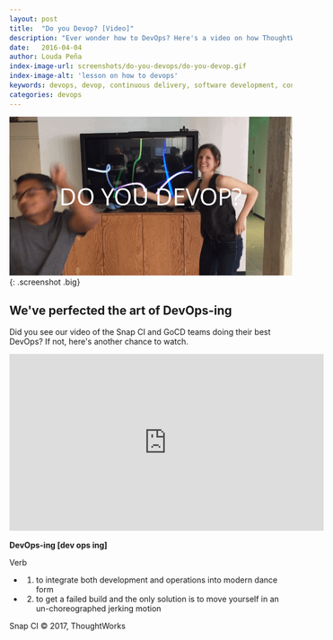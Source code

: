 ```yaml
---
layout: post
title:  "Do you Devop? [Video]"
description: "Ever wonder how to DevOps? Here's a video on how ThoughtWorks' Snap CI and GoCD do it"
date:   2016-04-04
author: Louda Peña
index-image-url: screenshots/do-you-devops/do-you-devop.gif
index-image-alt: 'lesson on how to devops'
keywords: devops, devop, continuous delivery, software development, continuous integration, thoughtworks, gocd, snap ci, video on devops
categories: devops
---
```



![snap ci and gocd at devopsdays 2016](/assets/images/screenshots/do-you-devops/do-you-devop.gif){: .screenshot .big}

## We've perfected the art of DevOps-ing

Did you see our video of the Snap CI and GoCD teams doing their best DevOps? If not, here's another chance to watch.

<p align="center"><iframe width="560" height="315" src="https://www.youtube.com/embed/0wR85tspKd8" frameborder="0" allowfullscreen></iframe></p>


**DevOps-ing [dev ops ing]**

Verb
* 1. to integrate both development and operations into modern dance form
* 2. to get a failed build and the only solution is to move yourself in an un-choreographed jerking motion

 
Snap CI © 2017, ThoughtWorks
